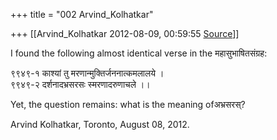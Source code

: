 +++
title = "002 Arvind_Kolhatkar"

+++
[[Arvind_Kolhatkar	2012-08-09, 00:59:55 [Source](https://groups.google.com/g/samskrita/c/9pLmZYZ4NcI)]]



I found the following almost identical verse in the महासुभाषितसंग्रह:

  

९९४९-१ काश्यां तु मरणान्मुक्तिर्जननात्कमलालये ।  
९९४९-२ दर्शनादभ्रसरसः स्मरणादरुणाचले ।।

  

Yet, the question remains: what is the meaning ofअभ्रसरस्?

  

Arvind Kolhatkar, Toronto, August 08, 2012.  
  
  

